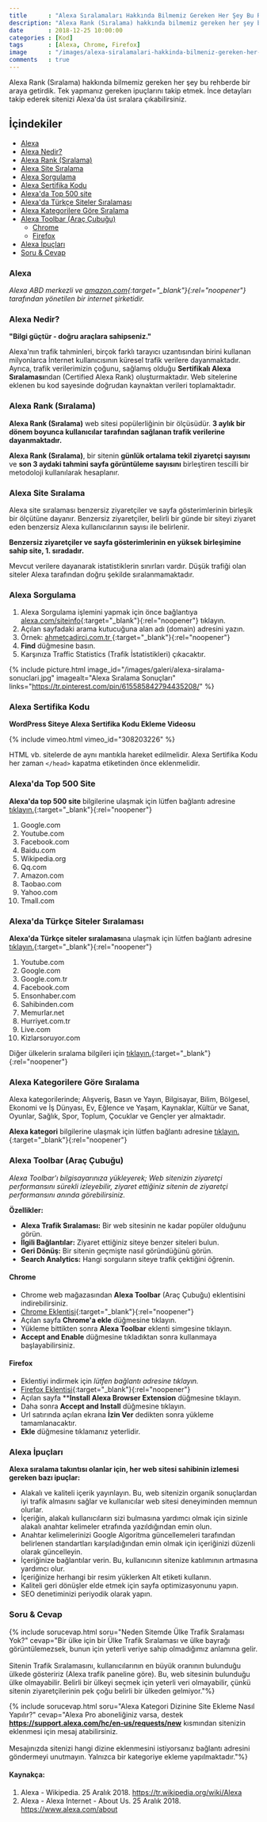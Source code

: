 ```yaml
--- 
title      : "Alexa Sıralamaları Hakkında Bilmemiz Gereken Her Şey Bu Rehberde" 
description: "Alexa Rank (Sıralama) hakkında bilmemiz gereken her şey bu rehberde bir araya getirdik. Tek yapmanız gereken ipuçlarını takip etmek. "  
date       : 2018-12-25 10:00:00 
categories : [Kod] 
tags       : [Alexa, Chrome, Firefox] 
image      : "/images/alexa-siralamalari-hakkinda-bilmeniz-gereken-her-sey-bu-rehberde.png" 
comments   : true 
--- 
```


Alexa Rank (Sıralama) hakkında bilmemiz gereken her şey bu rehberde bir araya getirdik. Tek yapmanız gereken ipuçlarını takip etmek. İnce detayları takip ederek sitenizi Alexa'da üst sıralara çıkabilirsiniz.

## İçindekiler
- [Alexa]({{site.url}}/2018/alexa-siralamalari-hakkinda-bilmeniz-gereken-her-sey-bu-rehberde/#alexa)
- [Alexa Nedir?]({{site.url}}/2018/alexa-siralamalari-hakkinda-bilmeniz-gereken-her-sey-bu-rehberde/#alexa-nedir)
- [Alexa Rank (Sıralama)]({{site.url}}/2018/alexa-siralamalari-hakkinda-bilmeniz-gereken-her-sey-bu-rehberde/#alexa-rank-sıralama)
- [Alexa Site Sıralama]({{site.url}}/2018/alexa-siralamalari-hakkinda-bilmeniz-gereken-her-sey-bu-rehberde/#alexa-site-sıralama)
- [Alexa Sorgulama]({{site.url}}/2018/alexa-siralamalari-hakkinda-bilmeniz-gereken-her-sey-bu-rehberde/#alexa-sorgulama)
- [Alexa Sertifika Kodu]({{site.url}}/2018/alexa-siralamalari-hakkinda-bilmeniz-gereken-her-sey-bu-rehberde/#alexa-sertifika-kodu)
- [Alexa'da Top 500 site]({{site.url}}/2018/alexa-siralamalari-hakkinda-bilmeniz-gereken-her-sey-bu-rehberde/#alexada-top-500-site)
- [Alexa'da Türkçe Siteler Sıralaması]({{site.url}}/2018/alexa-siralamalari-hakkinda-bilmeniz-gereken-her-sey-bu-rehberde/#alexada-türkçe-siteler-sıralaması)
- [Alexa Kategorilere Göre Sıralama]({{site.url}}/2018/alexa-siralamalari-hakkinda-bilmeniz-gereken-her-sey-bu-rehberde/#alexa-kategorilere-göre-sıralama)
- [Alexa Toolbar (Araç Çubuğu)]({{site.url}}/2018/alexa-siralamalari-hakkinda-bilmeniz-gereken-her-sey-bu-rehberde/#alexa-toolbar-araç-çubuğu)
	- [Chrome]({{site.url}}/2018/alexa-siralamalari-hakkinda-bilmeniz-gereken-her-sey-bu-rehberde/#chrome)
	- [Firefox]({{site.url}}/2018/alexa-siralamalari-hakkinda-bilmeniz-gereken-her-sey-bu-rehberde/#firefox)
- [Alexa İpuçları]({{site.url}}/2018/alexa-siralamalari-hakkinda-bilmeniz-gereken-her-sey-bu-rehberde/#alexa-i̇puçları)
- [Soru & Cevap]({{site.url}}/2018/alexa-siralamalari-hakkinda-bilmeniz-gereken-her-sey-bu-rehberde/#soru--cevap)


### Alexa 
*Alexa ABD merkezli ve [amazon.com](https://www.amazon.com){:target="_blank"}{:rel="noopener"} tarafından yönetilen bir internet şirketidir.*

### Alexa Nedir?
**"Bilgi güçtür - doğru araçlara sahipseniz."**

Alexa'nın trafik tahminleri, birçok farklı tarayıcı uzantısından birini kullanan milyonlarca İnternet kullanıcısının küresel trafik verilere dayanmaktadır. Ayrıca, trafik verilerimizin çoğunu, sağlamış olduğu **Sertifikalı Alexa Sıralaması**ndan (Certified Alexa Rank) oluşturmaktadır. Web sitelerine eklenen bu kod sayesinde doğrudan kaynaktan verileri toplamaktadır. 

### Alexa Rank (Sıralama)
**Alexa Rank (Sıralama)** web sitesi popülerliğinin bir ölçüsüdür. **3 aylık bir dönem boyunca kullanıcılar tarafından sağlanan trafik verilerine dayanmaktadır.**

**Alexa Rank (Sıralama)**, bir sitenin **günlük ortalama tekil ziyaretçi sayısını** ve **son 3 aydaki tahmini sayfa görüntüleme sayısını** birleştiren tescilli bir metodoloji kullanılarak hesaplanır. 

### Alexa Site Sıralama
Alexa site sıralaması benzersiz ziyaretçiler ve sayfa gösterimlerinin birleşik bir ölçütüne dayanır. Benzersiz ziyaretçiler, belirli bir günde bir siteyi ziyaret eden benzersiz Alexa kullanıcılarının sayısı ile belirlenir. 

**Benzersiz ziyaretçiler ve sayfa gösterimlerinin en yüksek birleşimine sahip site, 1. sıradadır.**

Mevcut verilere dayanarak istatistiklerin sınırları vardır. Düşük trafiği olan siteler Alexa tarafından doğru şekilde sıralanmamaktadır. 

### Alexa Sorgulama
1. Alexa Sorgulama işlemini yapmak için önce bağlantıya [alexa.com/siteinfo](https://www.alexa.com/siteinfo/){:target="_blank"}{:rel="noopener"} tıklayın. 
2. Açılan sayfadaki arama kutucuğuna alan adı (domain) adresini yazın.
3. Örnek: [ahmetcadirci.com.tr ](https://www.alexa.com/siteinfo/ahmetcadirci.com.tr){:target="_blank"}{:rel="noopener"}
4. **Find** düğmesine basın.
5. Karşınıza Traffic Statistics (Trafik İstatistikleri) çıkacaktır.

{% include picture.html image_id="/images/galeri/alexa-siralama-sonuclari.jpg" imagealt="Alexa Sıralama Sonuçları" links="https://tr.pinterest.com/pin/615585842794435208/" %} 

### Alexa Sertifika Kodu

**WordPress Siteye Alexa Sertifika Kodu Ekleme Videosu**

{% include vimeo.html vimeo_id="308203226" %}

HTML vb. sitelerde de aynı mantıkla hareket edilmelidir. Alexa Sertifika Kodu her zaman `</head>` kapatma etiketinden önce eklenmelidir. 

### Alexa'da Top 500 Site
**Alexa'da top 500 site** bilgilerine ulaşmak için lütfen bağlantı adresine [tıklayın.](https://www.alexa.com/topsites){:target="_blank"}{:rel="noopener"}

1. Google.com
2. Youtube.com
3. Facebook.com
4. Baidu.com
5. Wikipedia.org
6. Qq.com
7. Amazon.com
8. Taobao.com
9. Yahoo.com
10. Tmall.com

### Alexa'da Türkçe Siteler Sıralaması
**Alexa'da Türkçe siteler sıralaması**na ulaşmak için lütfen bağlantı adresine [tıklayın.](https://www.alexa.com/topsites/countries/TR){:target="_blank"}{:rel="noopener"}

1. Youtube.com
2. Google.com
3. Google.com.tr
4. Facebook.com
5. Ensonhaber.com
6. Sahibinden.com
7. Memurlar.net
8. Hurriyet.com.tr
9. Live.com
10. Kizlarsoruyor.com

Diğer ülkelerin sıralama bilgileri için [tıklayın.](https://www.alexa.com/topsites/countries){:target="_blank"}{:rel="noopener"}

### Alexa Kategorilere Göre Sıralama

Alexa kategorilerinde; Alışveriş, Basın ve Yayın, Bilgisayar, Bilim, Bölgesel, Ekonomi ve İş Dünyası, Ev, Eğlence ve Yaşam, Kaynaklar, Kültür ve Sanat, Oyunlar, Sağlık, Spor, Toplum, Çocuklar ve Gençler yer almaktadır.

**Alexa kategori** bilgilerine ulaşmak için lütfen bağlantı adresine [tıklayın.](https://www.alexa.com/topsites/category){:target="_blank"}{:rel="noopener"}

### Alexa Toolbar (Araç Çubuğu)
*Alexa Toolbar'ı bilgisayarınıza yükleyerek; Web sitenizin ziyaretçi performansını sürekli izleyebilir, ziyaret ettiğiniz sitenin de ziyaretçi performansını anında görebilirsiniz.*

**Özellikler:**
- **Alexa Trafik Sıralaması:** Bir web sitesinin ne kadar popüler olduğunu görün.
- **İlgili Bağlantılar:** Ziyaret ettiğiniz siteye benzer siteleri bulun.
- **Geri Dönüş:** Bir sitenin geçmişte nasıl göründüğünü görün.
- **Search Analytics:** Hangi sorguların siteye trafik çektiğini öğrenin.

#### Chrome
- Chrome web mağazasından **Alexa Toolbar** (Araç Çubuğu) eklentisini indirebilirsiniz. 
- [Chrome Eklentisi](https://chrome.google.com/webstore/detail/alexa-traffic-rank/cknebhggccemgcnbidipinkifmmegdel){:target="_blank"}{:rel="noopener"}
- Açılan sayfa **Chrome'a ekle** düğmesine tıklayın. 
- Yükleme bittikten sonra **Alexa Toolbar** eklenti simgesine tıklayın.
- **Accept and Enable** düğmesine tıkladıktan sonra kullanmaya başlayabilirsiniz.

#### Firefox
- Eklentiyi indirmek için *lütfen bağlantı adresine tıklayın.*
- [Firefox Eklentisi](https://www.alexa.com/toolbar?browser=firefox){:target="_blank"}{:rel="noopener"}
- Açılan sayfa ****Install Alexa Browser Extension** düğmesine tıklayın. 
- Daha sonra **Accept and Install** düğmesine tıklayın. 
- Url satırında açılan ekrana **İzin Ver** dedikten sonra yükleme tamamlanacaktır.
- **Ekle** düğmesine tıklamanız yeterlidir.

### Alexa İpuçları

**Alexa sıralama takıntısı olanlar için, her web sitesi sahibinin izlemesi gereken bazı ipuçlar:**

- Alakalı ve kaliteli içerik yayınlayın. Bu, web sitenizin organik sonuçlardan iyi trafik almasını sağlar ve kullanıcılar web sitesi deneyiminden memnun olurlar.
- İçeriğin, alakalı kullanıcıların sizi bulmasına yardımcı olmak için sizinle alakalı anahtar kelimeler etrafında yazıldığından emin olun.
- Anahtar kelimelerinizi Google Algoritma güncellemeleri tarafından belirlenen standartları karşıladığından emin olmak için içeriğinizi düzenli olarak güncelleyin.
- İçeriğinize bağlantılar verin. Bu, kullanıcının sitenize katılımının artmasına yardımcı olur.
- İçeriğinize herhangi bir resim yüklerken Alt etiketi kullanın.
- Kaliteli geri dönüşler elde etmek için sayfa optimizasyonunu yapın.
- SEO denetiminizi periyodik olarak yapın.

### Soru & Cevap

{% include sorucevap.html soru="Neden Sitemde Ülke Trafik Sıralaması Yok?" cevap="Bir ülke için bir Ülke Trafik Sıralaması ve ülke bayrağı görüntülemezsek, bunun için yeterli veriye sahip olmadığımız anlamına gelir. <br><br> Sitenin Trafik Sıralamasını, kullanıcılarının en büyük oranının bulunduğu ülkede gösteririz (Alexa trafik paneline göre). Bu, web sitesinin bulunduğu ülke olmayabilir. Belirli bir ülkeyi seçmek için yeterli veri olmayabilir, çünkü sitenin ziyaretçilerinin pek çoğu belirli bir ülkeden gelmiyor."%}

{% include sorucevap.html soru="Alexa Kategori Dizinine Site Ekleme Nasıl Yapılır?" cevap="Alexa Pro aboneliğiniz varsa,  destek <b>https://support.alexa.com/hc/en-us/requests/new</b> kısmından sitenizin eklenmesi için mesaj atabilirsiniz. <br><br> Mesajınızda sitenizi hangi dizine eklenmesini istiyorsanız bağlantı adresini göndermeyi unutmayın.  Yalnızca bir kategoriye ekleme yapılmaktadır."%}


#### Kaynakça:
1. Alexa - Wikipedia. 25 Aralık 2018. https://tr.wikipedia.org/wiki/Alexa
2. Alexa - Alexa Internet - About Us. 25 Aralık 2018. https://www.alexa.com/about